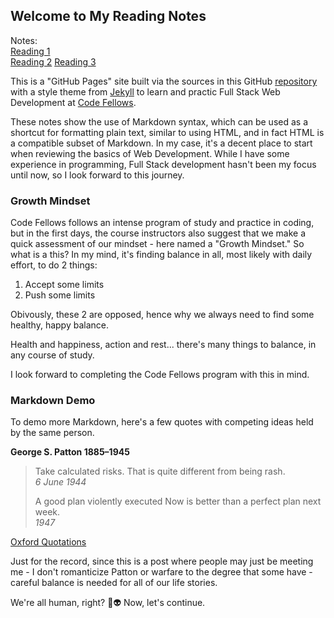 ## Welcome to My Reading Notes 

Notes:  
[Reading 1](markdown-basics.md)  
[Reading 2](reading02.md)
[Reading 3](reading03.md)

This is a "GitHub Pages" site built via the sources in this GitHub [repository](https://github.com/Stephen-Montague/reading-notes/) with a style theme from  [Jekyll](https://jekyllrb.com/) to learn and practic Full Stack Web Development at [Code Fellows](https://codefellows.org/).  

These notes show the use of Markdown syntax, which can be used as a shortcut for formatting plain text, similar to using HTML, and in fact HTML is a compatible subset of Markdown. In my case, it's a decent place to start when reviewing the basics of Web Development.  While I have some experience in programming, Full Stack development hasn't been my focus until now, so I look forward to this journey.

### Growth Mindset

Code Fellows follows an intense program of study and practice in coding, but in the first days, the course instructors also suggest that we make a quick assessment of our mindset - here named a "Growth Mindset."  So what is a this?  In my mind, it's finding balance in all, most likely with daily effort, to do 2 things: 

1. Accept some limits
2. Push some limits  

Obivously, these 2 are opposed, hence why we always need to find some healthy, happy balance.

Health and happiness, action and rest... there's many things to balance, in any course of study.  

I look forward to completing the Code Fellows program with this in mind.

### Markdown Demo

To demo more Markdown, here's a few quotes with competing ideas held by the same person.

**George S. Patton 1885–1945**

> Take calculated risks. That is quite different from being rash.  
> *6 June 1944*
>  
> A good plan violently executed Now is better than a perfect plan next week.  
> *1947*

[Oxford Quotations](https://www.oxfordreference.com/view/10.1093/acref/9780191826719.001.0001/q-oro-ed4-00016315)

Just for the record, since this is a post where people may just be meeting me - I don't romanticize Patton or warfare to the degree that some have - careful balance is needed for all of our life stories.  

We're all human, right? :robot::alien: Now, let's continue.
